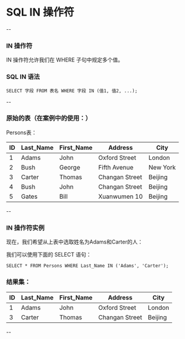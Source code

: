 # SQL IN 操作符

--

### IN 操作符

IN 操作符允许我们在 WHERE 子句中规定多个值。

### SQL IN 语法

```
SELECT 字段 FROM 表名 WHERE 字段 IN (值1, 值2, ...);
```

--

### 原始的表（在案例中的使用：）

Persons表：

ID | Last_Name | First_Name | Address        | City
---|-----------|------------|----------------|---------
1  | Adams     | John       | Oxford Street  | London
2  | Bush      | George     | Fifth Avenue   | New York
3  | Carter    | Thomas     | Changan Street | Beijing
4  | Bush      | John       | Changan Street | Beijing
5  | Gates     | Bill       | Xuanwumen 10   | Beijing

--

### IN 操作符实例

现在，我们希望从上表中选取姓名为Adams和Carter的人：

我们可以使用下面的 SELECT 语句：

```
SELECT * FROM Persons WHERE Last_Name IN ('Adams', 'Carter');
```

### 结果集：


ID | Last_Name | First_Name | Address        | City
---|-----------|------------|----------------|---------
1  | Adams     | John       | Oxford Street  | London
3  | Carter    | Thomas     | Changan Street | Beijing

--
